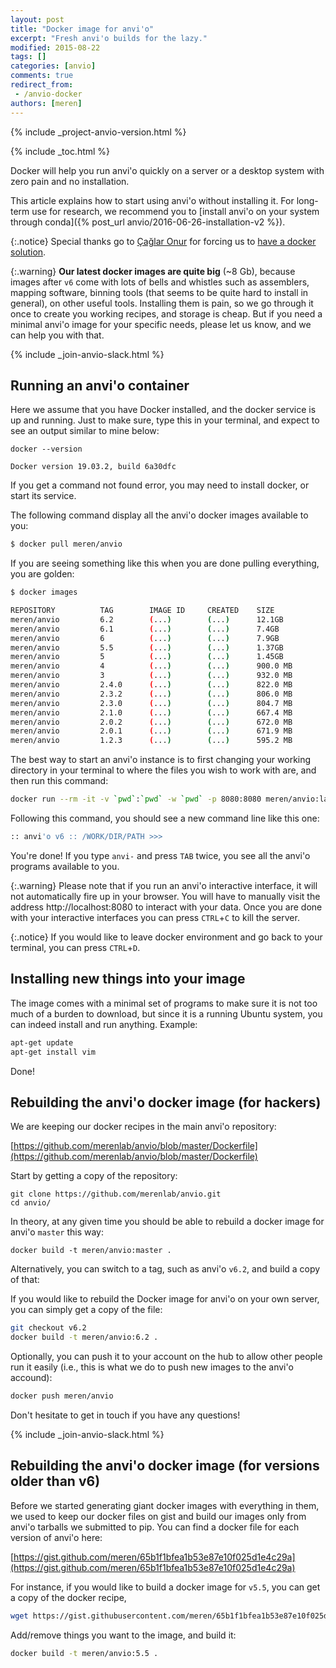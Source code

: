 ```yaml
---
layout: post
title: "Docker image for anvi'o"
excerpt: "Fresh anvi'o builds for the lazy."
modified: 2015-08-22
tags: []
categories: [anvio]
comments: true
redirect_from:
 - /anvio-docker
authors: [meren]
---
```


{% include _project-anvio-version.html %}

{% include _toc.html %}

Docker will help you run anvi'o quickly on a server or a desktop system with zero pain and no installation.

This article explains how to start using anvi'o without installing it. For long-term use for research, we recommend you to [install anvi'o on your system through conda]({% post_url anvio/2016-06-26-installation-v2 %}).

{:.notice}
Special thanks go to [Çağlar Onur](https://twitter.com/caglar10ur) for forcing us to [have a docker solution](https://github.com/meren/anvio/pull/191).

{:.warning}
**Our latest docker images are quite big** (~8 Gb), because images after `v6` come with lots of bells and whistles such as assemblers, mapping software, binning tools (that seems to be quite hard to install in general), on other useful tools. Installing them is pain, so we go through it once to create you working recipes, and storage is cheap. But if you need a minimal anvi'o image for your specific needs, please let us know, and we can help you with that.

{% include _join-anvio-slack.html %}

## Running an anvi'o container

Here we assume that you have Docker installed, and the docker service is up and running. Just to make sure, type this in your terminal, and expect to see an output similar to mine below:

```
docker --version

Docker version 19.03.2, build 6a30dfc
```

If you get a command not found error, you may need to install docker, or start its service.

The following command display all the anvi'o docker images available to you:

``` bash
$ docker pull meren/anvio
```

If you are seeing something like this when you are done pulling everything, you are golden:

``` bash
$ docker images

REPOSITORY          TAG        IMAGE ID     CREATED    SIZE
meren/anvio         6.2        (...)        (...)      12.1GB
meren/anvio         6.1        (...)        (...)      7.4GB
meren/anvio         6          (...)        (...)      7.9GB
meren/anvio         5.5        (...)        (...)      1.37GB
meren/anvio         5          (...)        (...)      1.45GB
meren/anvio         4          (...)        (...)      900.0 MB
meren/anvio         3          (...)        (...)      932.0 MB
meren/anvio         2.4.0      (...)        (...)      822.0 MB
meren/anvio         2.3.2      (...)        (...)      806.0 MB
meren/anvio         2.3.0      (...)        (...)      804.7 MB
meren/anvio         2.1.0      (...)        (...)      667.4 MB
meren/anvio         2.0.2      (...)        (...)      672.0 MB
meren/anvio         2.0.1      (...)        (...)      671.9 MB
meren/anvio         1.2.3      (...)        (...)      595.2 MB
```

The best way to start an anvi'o instance is to first changing your working directory in your terminal to where the files you wish to work with are, and then run this command:

``` bash
docker run --rm -it -v `pwd`:`pwd` -w `pwd` -p 8080:8080 meren/anvio:latest
```

Following this command, you should see a new command line like this one:

``` bash
:: anvi'o v6 :: /WORK/DIR/PATH >>>
```

You're done! If you type `anvi-` and press `TAB` twice, you see all the anvi'o programs available to you.

{:.warning}
Please note that if you run an anvi'o interactive interface, it will not automatically fire up in your browser. You will have to manually visit the address http://localhost:8080 to interact with your data. Once you are done with your interactive interfaces you can press `CTRL`+`C` to kill the server.

{:.notice}
If you would like to leave docker environment and go back to your terminal, you can press `CTRL`+`D`.

## Installing new things into your image

The image comes with a minimal set of programs to make sure it is not too much of a burden to download, but since it is a running Ubuntu system, you can indeed install and run anything. Example:

``` bash
apt-get update
apt-get install vim
```

Done!

## Rebuilding the anvi'o docker image (for hackers)

We are keeping our docker recipes in the main anvi'o repository:

[https://github.com/merenlab/anvio/blob/master/Dockerfile](https://github.com/merenlab/anvio/blob/master/Dockerfile)

Start by getting a copy of the repository:

```
git clone https://github.com/merenlab/anvio.git
cd anvio/
```

In theory, at any given time you should be able to rebuild a docker image for anvi'o `master` this way:

```
docker build -t meren/anvio:master .
```

Alternatively, you can switch to a tag, such as anvi'o `v6.2`, and build a copy of that:

If you would like to rebuild the Docker image for anvi'o on your own server, you can simply get a copy of the file:

``` bash
git checkout v6.2
docker build -t meren/anvio:6.2 .
```

Optionally, you can push it to your account on the hub to allow other people run it easily (i.e., this is what we do to push new images to the anvi'o accound):

``` bash
docker push meren/anvio
```

Don't hesitate to get in touch if you have any questions!

{% include _join-anvio-slack.html %}


## Rebuilding the anvi'o docker image (for versions older than v6)

Before we started generating giant docker images with everything in them, we used to keep our docker files on gist and build our images only from anvi'o tarballs we submitted to pip. You can find a docker file for each version of anvi'o here:

[https://gist.github.com/meren/65b1f1bfea1b53e87e10f025d1e4c29a](https://gist.github.com/meren/65b1f1bfea1b53e87e10f025d1e4c29a)

For instance, if you would like to build a docker image for `v5.5`, you can get a copy of the docker recipe,

``` bash
wget https://gist.githubusercontent.com/meren/65b1f1bfea1b53e87e10f025d1e4c29a/raw/b0a841c4be8873ba73faba217e798d3d9e207823/Dockerfile_v5.5.sh -O Dockerfile
```

Add/remove things you want to the image, and build it:

``` bash
docker build -t meren/anvio:5.5 .
```

